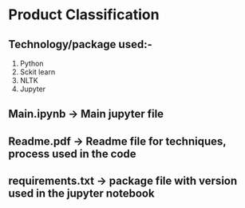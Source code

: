 # Product Classification
  
  
## Technology/package used:-
1. Python 
2. Sckit learn
3. NLTK
4. Jupyter


## Main.ipynb       -> Main jupyter file 
## Readme.pdf       -> Readme file for techniques, process used in the code
## requirements.txt -> package file with version used in the jupyter notebook

